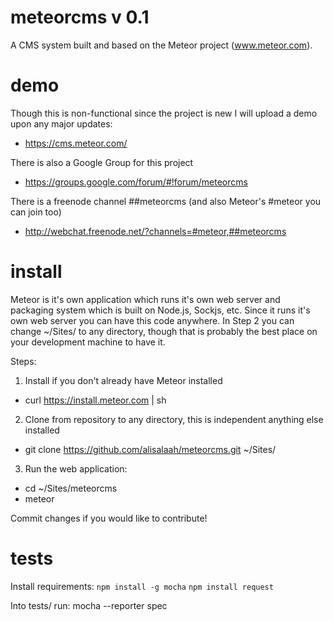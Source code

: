 meteorcms v 0.1
=========

A CMS system built and based on the Meteor project (www.meteor.com).

demo
====

Though this is non-functional since the project is new I will upload a demo upon any major updates:

- https://cms.meteor.com/

There is also a Google Group for this project

- https://groups.google.com/forum/#!forum/meteorcms

There is a freenode channel ##meteorcms (and also Meteor's #meteor you can join too)

- http://webchat.freenode.net/?channels=#meteor,##meteorcms

install
=======

Meteor is it's own application which runs it's own web server and packaging system which is built on Node.js, Sockjs, etc. Since it runs it's own web server you can have this code anywhere. In Step 2 you can change ~/Sites/ to any directory, though that is probably the best place on your development machine to have it.

Steps:

1) Install if you don't already have Meteor installed
- curl https://install.meteor.com | sh

2) Clone from repository to any directory, this is independent anything else installed
- git clone https://github.com/alisalaah/meteorcms.git ~/Sites/

3) Run the web application:
- cd ~/Sites/meteorcms
- meteor

Commit changes if you would like to contribute!

tests
=======

Install requirements:
`npm install -g mocha`
`npm install request`

Into tests/ run: mocha --reporter spec

